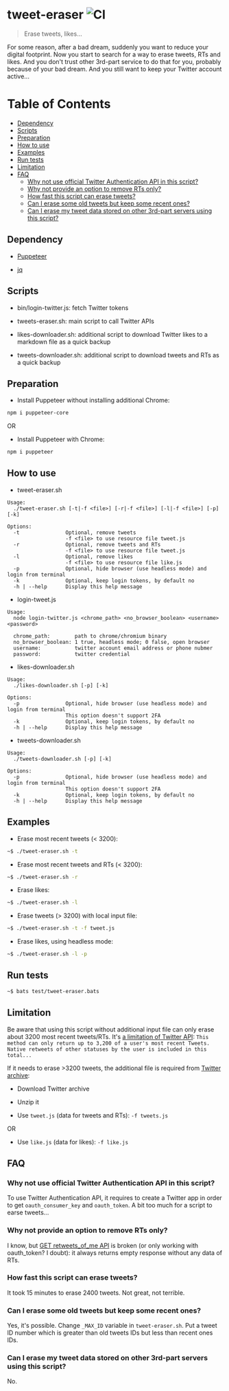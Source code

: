 # tweet-eraser ![CI](https://github.com/KevCui/tweet-eraser/workflows/CI/badge.svg)

> Erase tweets, likes...

For some reason, after a bad dream, suddenly you want to reduce your digital footprint. Now you start to search for a way to erase tweets, RTs and likes. And you don't trust other 3rd-part service to do that for you, probably because of your bad dream. And you still want to keep your Twitter account active...

# Table of Contents

- [Dependency](#dependency)
- [Scripts](#scripts)
- [Preparation](#preparation)
- [How to use](#how-to-use)
- [Examples](#examples)
- [Run tests](#run-tests)
- [Limitation](#limitation)
- [FAQ](#faq)
  - [Why not use official Twitter Authentication API in this script?](#why-not-use-official-twitter-authentication-api-in-this-script)
  - [Why not provide an option to remove RTs only?](#why-not-provide-an-option-to-remove-rts-only)
  - [How fast this script can erase tweets?](#how-fast-this-script-can-erase-tweets)
  - [Can I erase some old tweets but keep some recent ones?](#can-i-erase-some-old-tweets-but-keep-some-recent-ones)
  - [Can I erase my tweet data stored on other 3rd-part servers using this script?](#can-i-erase-my-tweet-data-stored-on-other-3rd-part-servers-using-this-script)

## Dependency

- [Puppeteer](https://github.com/GoogleChrome/puppeteer)

- [jq](https://stedolan.github.io/jq/download/)

## Scripts

- bin/login-twitter.js: fetch Twitter tokens

- tweets-eraser.sh: main script to call Twitter APIs

- likes-downloader.sh: additional script to download Twitter likes to a markdown file as a quick backup

- tweets-downloader.sh: additional script to download tweets and RTs as a quick backup

## Preparation

- Install Puppeteer without installing additional Chrome:

```bash
npm i puppeteer-core
```

OR

- Install Puppeteer with Chrome:

```bash
npm i puppeteer
```

## How to use

- tweet-eraser.sh

```
Usage:
  ./tweet-eraser.sh [-t|-f <file>] [-r|-f <file>] [-l|-f <file>] [-p] [-k]

Options:
  -t               Optional, remove tweets
                   -f <file> to use resource file tweet.js
  -r               Optional, remove tweets and RTs
                   -f <file> to use resource file tweet.js
  -l               Optional, remove likes
                   -f <file> to use resource file like.js
  -p               Optional, hide browser (use headless mode) and login from terminal
  -k               Optional, keep login tokens, by default no
  -h | --help      Display this help message
```

- login-tweet.js

```
Usage:
  node login-twitter.js <chrome_path> <no_browser_boolean> <username> <password>

  chrome_path:        path to chrome/chromium binary
  no_browser_boolean: 1 true, headless mode; 0 false, open browser
  username:           twitter account email address or phone nubmer
  password:           twitter credential
```

- likes-downloader.sh

```
Usage:
  ./likes-downloader.sh [-p] [-k]

Options:
  -p               Optional, hide browser (use headless mode) and login from terminal
                   This option doesn't support 2FA
  -k               Optional, keep login tokens, by default no
  -h | --help      Display this help message
```

- tweets-downloader.sh

```
Usage:
  ./tweets-downloader.sh [-p] [-k]

Options:
  -p               Optional, hide browser (use headless mode) and login from terminal
                   This option doesn't support 2FA
  -k               Optional, keep login tokens, by default no
  -h | --help      Display this help message
```

## Examples

- Erase most recent tweets (< 3200):

```bash
~$ ./tweet-eraser.sh -t
```

- Erase most recent tweets and RTs (< 3200):

```bash
~$ ./tweet-eraser.sh -r
```

- Erase likes:

```bash
~$ ./tweet-eraser.sh -l
```

- Erase tweets (> 3200) with local input file:

```bash
~$ ./tweet-eraser.sh -t -f tweet.js
```

- Erase likes, using headless mode:

```bash
~$ ./tweet-eraser.sh -l -p
```

## Run tests

```bash
~$ bats test/tweet-eraser.bats
```

## Limitation

Be aware that using this script without additional input file can only erase about 3200 most recent tweets/RTs. It's [a limitation of Twitter API](https://developer.twitter.com/en/docs/tweets/timelines/api-reference/get-statuses-user_timeline.html): `This method can only return up to 3,200 of a user's most recent Tweets. Native retweets of other statuses by the user is included in this total...`

If it needs to erase >3200 tweets, the additional file is required from [Twitter archive](https://help.twitter.com/en/managing-your-account/how-to-download-your-twitter-archive):

- Download Twitter archive

- Unzip it

- Use `tweet.js` (data for tweets and RTs): `-f tweets.js`

OR

- Use `like.js` (data for likes): `-f like.js`

## FAQ

### Why not use official Twitter Authentication API in this script?

To use Twitter Authentication API, it requires to create a Twitter app in order to get `oauth_consumer_key` and `oauth_token`. A bit too much for a script to earse tweets...

### Why not provide an option to remove RTs only?

I know, but [GET retweets_of_me API](https://developer.twitter.com/en/docs/tweets/post-and-engage/api-reference/get-statuses-retweets_of_me#) is broken (or only working with oauth_token? I doubt): it always returns empty response without any data of RTs.

### How fast this script can erase tweets?

It took 15 minutes to erase 2400 tweets. Not great, not terrible.

### Can I erase some old tweets but keep some recent ones?

Yes, it's possible. Change `_MAX_ID` variable in `tweet-eraser.sh`. Put a tweet ID number which is greater than old tweets IDs but less than recent ones IDs.

### Can I erase my tweet data stored on other 3rd-part servers using this script?

No.
